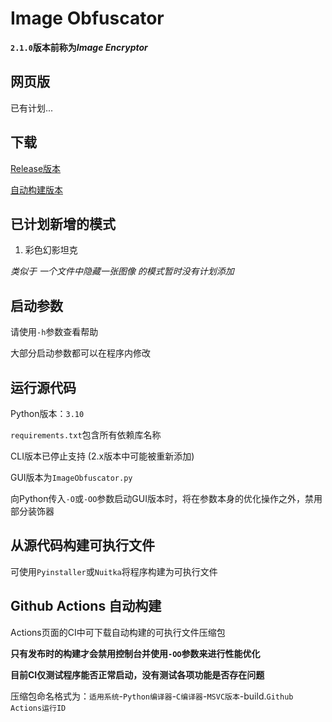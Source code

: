 # Image Obfuscator

__`2.1.0`版本前称为*Image Encryptor*__

## 网页版

已有计划...

## 下载

[Release版本](../../../releases)

[自动构建版本](../../../actions)

## 已计划新增的模式

1. 彩色幻影坦克

*类似于 一个文件中隐藏一张图像 的模式暂时没有计划添加*

## 启动参数

请使用`-h`参数查看帮助

大部分启动参数都可以在程序内修改

## 运行源代码

Python版本：`3.10`

`requirements.txt`包含所有依赖库名称

CLI版本已停止支持 (2.x版本中可能被重新添加)

GUI版本为`ImageObfuscator.py`

向Python传入`-O`或`-OO`参数启动GUI版本时，将在参数本身的优化操作之外，禁用部分装饰器

## 从源代码构建可执行文件

可使用`Pyinstaller`或`Nuitka`将程序构建为可执行文件

## Github Actions 自动构建

Actions页面的CI中可下载自动构建的可执行文件压缩包

__只有发布时的构建才会禁用控制台并使用`-OO`参数来进行性能优化__

__目前CI仅测试程序能否正常启动，没有测试各项功能是否存在问题__

压缩包命名格式为：`适用系统`-`Python编译器`-`C编译器`-`MSVC版本`-build.`Github Actions运行ID`
